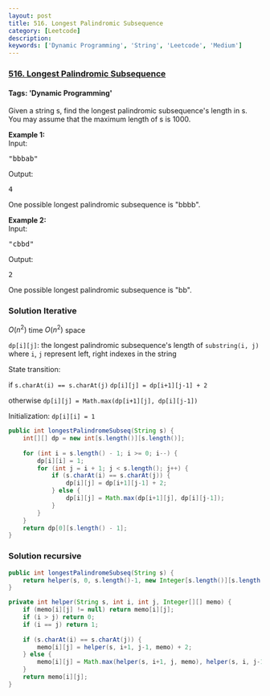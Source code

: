 ```yaml
---
layout: post
title: 516. Longest Palindromic Subsequence
category: [Leetcode]
description: 
keywords: ['Dynamic Programming', 'String', 'Leetcode', 'Medium']
---
```

### [516. Longest Palindromic Subsequence](https://leetcode.com/problems/longest-palindromic-subsequence)

#### Tags: 'Dynamic Programming'

<div class="content__u3I1 question-content__JfgR"><div><p>
Given a string s, find the longest palindromic subsequence's length in s. You may assume that the maximum length of s is 1000.
</p>
<p><b>Example 1:</b><br/>
Input: 
</p><pre>"bbbab"
</pre>
Output: 
<pre>4
</pre>
One possible longest palindromic subsequence is "bbbb".
<p></p>
<p><b>Example 2:</b><br/>
Input:
</p><pre>"cbbd"
</pre>
Output:
<pre>2
</pre>
One possible longest palindromic subsequence is "bb".
<p></p></div></div>

### Solution Iterative
$O(n^2)$ time $O(n^2)$ space

`dp[i][j]`: the longest palindromic subsequence's length of `substring(i, j)` where `i`, `j` represent left, right indexes in the string

State transition:
    
if `s.charAt(i) == s.charAt(j)` `dp[i][j] = dp[i+1][j-1] + 2`

otherwise `dp[i][j] = Math.max(dp[i+1][j], dp[i][j-1])`

Initialization: `dp[i][i] = 1`
```java
public int longestPalindromeSubseq(String s) {
    int[][] dp = new int[s.length()][s.length()];
    
    for (int i = s.length() - 1; i >= 0; i--) {
        dp[i][i] = 1;
        for (int j = i + 1; j < s.length(); j++) {
            if (s.charAt(i) == s.charAt(j)) {
                dp[i][j] = dp[i+1][j-1] + 2;
            } else {
                dp[i][j] = Math.max(dp[i+1][j], dp[i][j-1]);
            }
        }
    }
    return dp[0][s.length() - 1];
}
```
### Solution recursive
```java
public int longestPalindromeSubseq(String s) {
    return helper(s, 0, s.length()-1, new Integer[s.length()][s.length()]);
}

private int helper(String s, int i, int j, Integer[][] memo) {
    if (memo[i][j] != null) return memo[i][j];
    if (i > j) return 0;
    if (i == j) return 1;
    
    if (s.charAt(i) == s.charAt(j)) {
        memo[i][j] = helper(s, i+1, j-1, memo) + 2;
    } else {
        memo[i][j] = Math.max(helper(s, i+1, j, memo), helper(s, i, j-1, memo));
    }
    return memo[i][j];
}
```